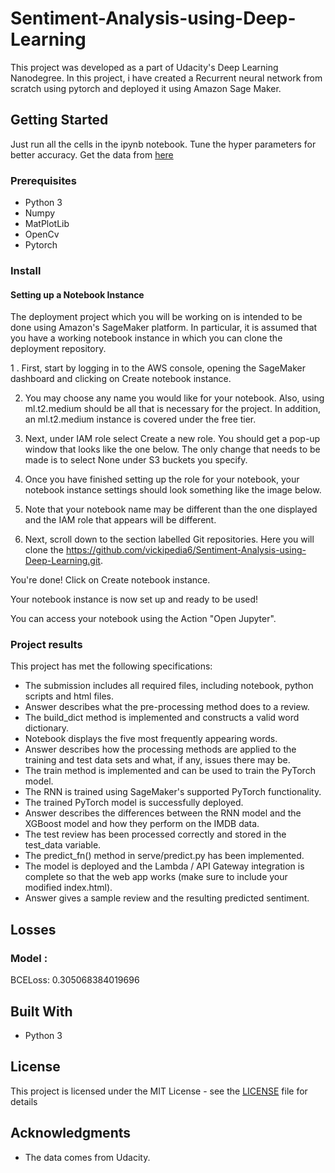 # Sentiment-Analysis-using-Deep-Learning

This project was developed as a part of Udacity's Deep Learning Nanodegree. In this project, i have created a Recurrent neural network from scratch using pytorch and deployed it using Amazon Sage Maker.

## Getting Started

Just run all the cells in the ipynb notebook. Tune the hyper parameters for better accuracy.
Get the data from [here](http://ai.stanford.edu/~amaas/data/sentiment/)

### Prerequisites

* Python 3
* Numpy
* MatPlotLib
* OpenCv
* Pytorch 

### Install

#### Setting up a Notebook Instance

The deployment project which you will be working on is intended to be done using Amazon's SageMaker platform. In particular, it is assumed that you have a working notebook instance in which you can clone the deployment repository.

1 . First, start by logging in to the AWS console, opening the SageMaker dashboard and clicking on Create notebook instance.

2. You may choose any name you would like for your notebook. Also, using ml.t2.medium should be all that is necessary for the project.      In addition, an ml.t2.medium instance is covered under the free tier.

3. Next, under IAM role select Create a new role. You should get a pop-up window that looks like the one below. The only change that        needs to be made is to select None under S3 buckets you specify.

4. Once you have finished setting up the role for your notebook, your notebook instance settings should look something like the image      below.

5. Note that your notebook name may be different than the one displayed and the IAM role that appears will be different.

6. Next, scroll down to the section labelled Git repositories. Here you will clone the https://github.com/vickipedia6/Sentiment-Analysis-using-Deep-Learning.git.


You're done! Click on Create notebook instance.

Your notebook instance is now set up and ready to be used!

You can access your notebook using the Action "Open Jupyter".
 
### Project results

This project has met the following specifications:
* The submission includes all required files, including notebook, python scripts and html files.
* Answer describes what the pre-processing method does to a review.
* The build_dict method is implemented and constructs a valid word dictionary.
* Notebook displays the five most frequently appearing words.
* Answer describes how the processing methods are applied to the training and test data sets and what, if any, issues there may be.
* The train method is implemented and can be used to train the PyTorch model.
* The RNN is trained using SageMaker's supported PyTorch functionality.
* The trained PyTorch model is successfully deployed.
* Answer describes the differences between the RNN model and the XGBoost model and how they perform on the IMDB data.
* The test review has been processed correctly and stored in the test_data variable.
* The predict_fn() method in serve/predict.py has been implemented.
* The model is deployed and the Lambda / API Gateway integration is complete so that the web app works (make sure to include your         modified index.html).
* Answer gives a sample review and the resulting predicted sentiment.

## Losses

### Model :

BCELoss: 0.305068384019696


## Built With

* Python 3

## License

This project is licensed under the MIT License - see the [LICENSE](LICENSE) file for details

## Acknowledgments

* The data comes from Udacity.

